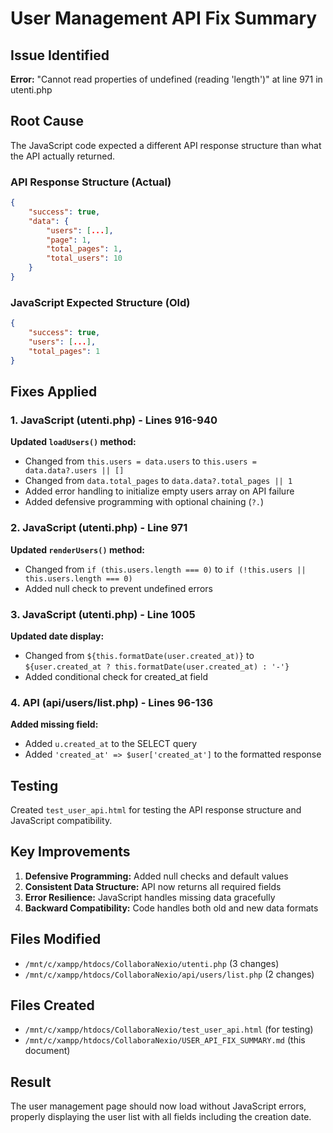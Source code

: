 # User Management API Fix Summary

## Issue Identified
**Error:** "Cannot read properties of undefined (reading 'length')" at line 971 in utenti.php

## Root Cause
The JavaScript code expected a different API response structure than what the API actually returned.

### API Response Structure (Actual)
```json
{
    "success": true,
    "data": {
        "users": [...],
        "page": 1,
        "total_pages": 1,
        "total_users": 10
    }
}
```

### JavaScript Expected Structure (Old)
```json
{
    "success": true,
    "users": [...],
    "total_pages": 1
}
```

## Fixes Applied

### 1. JavaScript (utenti.php) - Lines 916-940
**Updated `loadUsers()` method:**
- Changed from `this.users = data.users` to `this.users = data.data?.users || []`
- Changed from `data.total_pages` to `data.data?.total_pages || 1`
- Added error handling to initialize empty users array on API failure
- Added defensive programming with optional chaining (`?.`)

### 2. JavaScript (utenti.php) - Line 971
**Updated `renderUsers()` method:**
- Changed from `if (this.users.length === 0)` to `if (!this.users || this.users.length === 0)`
- Added null check to prevent undefined errors

### 3. JavaScript (utenti.php) - Line 1005
**Updated date display:**
- Changed from `${this.formatDate(user.created_at)}` to `${user.created_at ? this.formatDate(user.created_at) : '-'}`
- Added conditional check for created_at field

### 4. API (api/users/list.php) - Lines 96-136
**Added missing field:**
- Added `u.created_at` to the SELECT query
- Added `'created_at' => $user['created_at']` to the formatted response

## Testing
Created `test_user_api.html` for testing the API response structure and JavaScript compatibility.

## Key Improvements
1. **Defensive Programming:** Added null checks and default values
2. **Consistent Data Structure:** API now returns all required fields
3. **Error Resilience:** JavaScript handles missing data gracefully
4. **Backward Compatibility:** Code handles both old and new data formats

## Files Modified
- `/mnt/c/xampp/htdocs/CollaboraNexio/utenti.php` (3 changes)
- `/mnt/c/xampp/htdocs/CollaboraNexio/api/users/list.php` (2 changes)

## Files Created
- `/mnt/c/xampp/htdocs/CollaboraNexio/test_user_api.html` (for testing)
- `/mnt/c/xampp/htdocs/CollaboraNexio/USER_API_FIX_SUMMARY.md` (this document)

## Result
The user management page should now load without JavaScript errors, properly displaying the user list with all fields including the creation date.